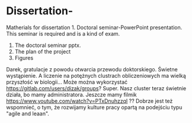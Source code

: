 # Dissertation-
Matherials for dissertation 1. Doctoral seminar-PowerPoint presentation. This seminar is required and is a kind of exam.
1. The doctoral seminar pptx.
2. The plan of the project
3. Figures


Darek, gratulacje z powodu otwarcia przewodu doktorskiego. Świetne wystąpienie. A liczenie na potężnych clustrach obliczeniowych ma wielką przyszłość w biologii...
Może można wykorzystać https://gitlab.com/users/dizak/groups? Super.
Nasz cluster teraz świetnie działa, bo mamy administratora.
Jeszcze mamy filmik https://www.youtube.com/watch?v=PTxDnuhzzqI ??
Dobrze jest też wspomnieć, o tym, że rozwijamy kulture pracy opartą na podejściu typu "agile and leaan". 
